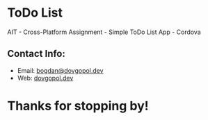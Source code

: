 # ToDo List
AIT - Cross-Platform Assignment - Simple ToDo List App - Cordova <br/>

## Contact Info:
- Email: bogdan@dovgopol.dev
- Web: [dovgopol.dev](https://dovgopol.dev)

# Thanks for stopping by!
